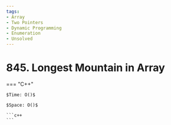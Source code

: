 ```yaml
---
tags:
- Array
- Two Pointers
- Dynamic Programming
- Enumeration
- Unsolved
---
```



# 845. Longest Mountain in Array

=== "C++"

    $Time: O()$

    $Space: O()$

    ```c++
    ```